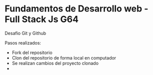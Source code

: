# Fundamentos de Desarrollo web - Full Stack Js G64

Desafio Git y Github

Pasos realizados:
- Fork del repositorio
- Clon del repositorio de forma local en computador
- Se realizan cambios del proyecto clonado
- 
